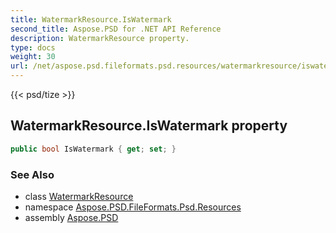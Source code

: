 ```yaml
---
title: WatermarkResource.IsWatermark
second_title: Aspose.PSD for .NET API Reference
description: WatermarkResource property. 
type: docs
weight: 30
url: /net/aspose.psd.fileformats.psd.resources/watermarkresource/iswatermark/
---
```

{{< psd/tize >}}
## WatermarkResource.IsWatermark property

```csharp
public bool IsWatermark { get; set; }
```

### See Also

* class [WatermarkResource](../)
* namespace [Aspose.PSD.FileFormats.Psd.Resources](../../watermarkresource/)
* assembly [Aspose.PSD](../../../)


